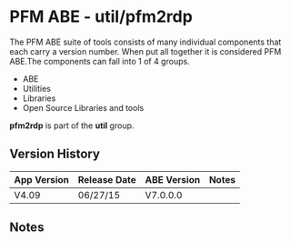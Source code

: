 # PFM ABE - util/pfm2rdp

The PFM ABE suite of tools consists of many individual components that each carry a version number.  When put all together it is considered PFM ABE.The components can fall into 1 of 4 groups.
- ABE
- Utilities
- Libraries
- Open Source Libraries and tools

**pfm2rdp** is part of the **util** group.

## Version History

|App Version|Release Date|ABE Version|Notes|
|-------|------------|-----|---|
|V4.09|06/27/15|V7.0.0.0|  |

## Notes

